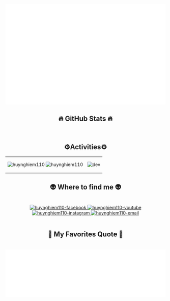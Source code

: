 <!-- Trungquandev -->
<a href="#" target="_blank">
  <img src="svg/trungquandev.svg" width="1200"  />
</a>


<br>
<h2 align="center">🔥 GitHub Stats 🔥</h2>
<!-- https://github.com/anuraghazra/github-readme-stats -->
<br>
<h2 align="center">⚙️Activities⚙️</h2>


<table style="width:100%;">
  <tr>
    <td>
      <img src="https://github-readme-stats.vercel.app/api/top-langs/?username=huynghiem110&bg_color=FFFFFF00&text_color=179fa3&layout=compact&hide=CSS&langs_count=10&custom_title=Top%20ngôn%20ngữ%20được%20dùng" alt="huynghiem110" width="100%"/>
      <img src="https://github-readme-stats.vercel.app/api?username=huynghiem110&bg_color=FFFFFF00&text_color=179fa3&show_icons=true&count_private=true&include_all_commits=true&custom_title=Hoạt%20động%20trên%20Github" alt="huynghiem110" width="100%"/>
    </td>
    <td>
      <p align="center"> 
        <img src="https://cdn.dribbble.com/users/1059583/screenshots/4171367/coding-freak.gif" alt="dev" width="100%"/>
      </p>
    </td>
  </tr>
</table>

<h2 align="center">👽 Where to find me 👽</h2>
<br>
<!-- https://icons8.com -->
<div align="center">

  </a>
  <a href="https://www.facebook.com/H.Nghiem110/" target="blank">
    <img src="https://img.icons8.com/bubbles/100/000000/facebook-new.png" alt="huynghiem110-facebook" />
  </a>
  <a href="https://www.youtube.com/channel/UCuORRo4PsnUCV74VFuv74uw" target="blank">
    <img src="https://img.icons8.com/bubbles/100/000000/youtube-squared.png" alt="huynghiem110-youtube" />
  </a>
  </a>
  <a href="" target="blank">
    <img src="https://img.icons8.com/bubbles/100/000000/instagram.png" alt="huynghiem110-instagram" />
  </a>
  <a href="huynghiem110@gmail.com" target="top">
    <img src="https://img.icons8.com/bubbles/100/000000/apple-mail.png" alt="huynghiem110-email" />
  </a>
</div>

<br>

<h2 align="center">📑 My Favorites Quote 📑</h2>
<br>
<a href="#" target="_blank">
  <img src="svg/trungquandev-quotes.svg" width="846" height="150" />
</a>

